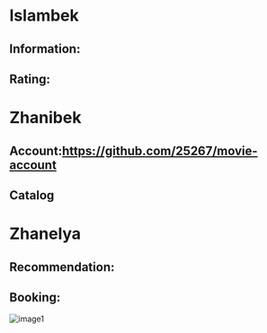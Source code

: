 # Islambek 
## Information:
## Rating:

# Zhanibek 
## Account:https://github.com/25267/movie-account
## Catalog

# Zhanelya
## Recommendation:
## Booking:





![image1](https://user-images.githubusercontent.com/79316925/135763236-44a3060a-90d9-4ee8-a81e-1871300f11ee.png)
